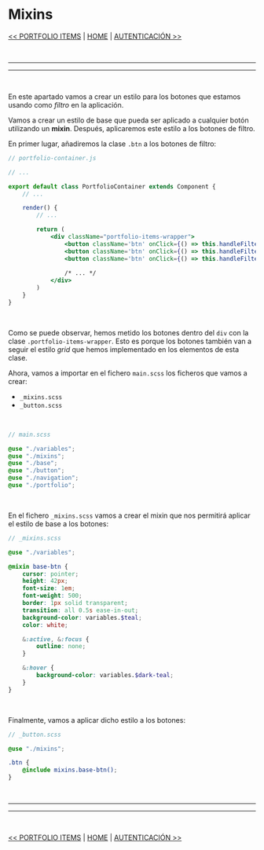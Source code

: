 # Mixins

[<< PORTFOLIO ITEMS](./19_portfolio_items.md#homepage-portfolio-items) | [HOME](../../../README.md#devcamp) | [AUTENTICACIÓN >>](../07_authentication/21_auth.md#auth-component)


<br/><hr/>
<hr/><br/>


En este apartado vamos a crear un estilo para los botones que estamos usando como *filtro* en la aplicación.

Vamos a crear un estilo de base que pueda ser aplicado a cualquier botón utilizando un **mixin**. Después, aplicaremos este estilo a los botones de filtro.

En primer lugar, añadiremos la clase `.btn` a los botones de filtro:

```jsx
// portfolio-container.js

// ...

export default class PortfolioContainer extends Component {
    // ...

    render() {
        // ...

        return (
            <div className="portfolio-items-wrapper">
                <button className='btn' onClick={() => this.handleFilter('eCommerce')}>eCommerce</button>
                <button className='btn' onClick={() => this.handleFilter('Scheduling')}>Scheduling</button>
                <button className='btn' onClick={() => this.handleFilter('Enterprise')}>Enterprise</button>
                
                /* ... */
            </div>
        )
    }
}
```

<br/>

Como se puede observar, hemos metido los botones dentro del `div` con la clase `.portfolio-items-wrapper`. Esto es porque los botones también van a seguir el estilo *grid* que hemos implementado en los elementos de esta clase.

Ahora, vamos a importar en el fichero `main.scss` los ficheros que vamos a crear:

* `_mixins.scss`
* `_button.scss`

<br/>

```scss
// main.scss

@use "./variables";
@use "./mixins";
@use "./base";
@use "./button";
@use "./navigation";
@use "./portfolio";
```

<br/>

En el fichero `_mixins.scss` vamos a crear el mixin que nos permitirá aplicar el estilo de base a los botones:

```scss
// _mixins.scss

@use "./variables";

@mixin base-btn {
    cursor: pointer;
    height: 42px;
    font-size: 1em;
    font-weight: 500;
    border: 1px solid transparent;
    transition: all 0.5s ease-in-out;
    background-color: variables.$teal;
    color: white;

    &:active, &:focus {
        outline: none;
    }

    &:hover {
        background-color: variables.$dark-teal;
    }
}
```

<br/>

Finalmente, vamos a aplicar dicho estilo a los botones:

```scss
// _button.scss

@use "./mixins";

.btn {
    @include mixins.base-btn();
}
```


<br/><hr/>
<hr/><br/>


[<< PORTFOLIO ITEMS](./19_portfolio_items.md#homepage-portfolio-items) | [HOME](../../../README.md#devcamp) | [AUTENTICACIÓN >>](../07_authentication/21_auth.md#auth-component)